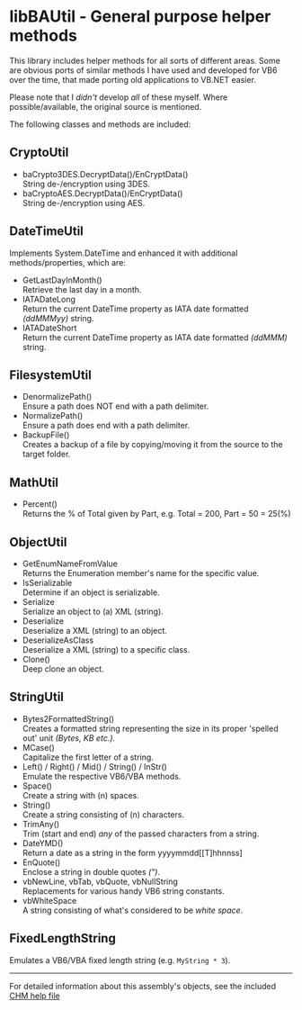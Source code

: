 # libBAUtil - General purpose helper methods

This library includes helper methods for all sorts of different areas. Some are obvious ports of similar methods I have used and developed for VB6 over the time, that made porting old applications to VB.NET easier.

Please note that I _didn't_ develop _all_ of these myself. Where possible/available, the original source is mentioned.

The following classes and methods are included:

## CryptoUtil

- baCrypto3DES.DecryptData()/EnCryptData()  
String de-/encryption using 3DES.
- baCryptoAES.DecryptData()/EnCryptData()  
String de-/encryption using AES.

## DateTimeUtil

Implements System.DateTime and enhanced it with additional methods/properties, which are:

- GetLastDayInMonth()  
Retrieve the last day in a month.
- IATADateLong  
Return the current DateTime property as IATA date formatted _(ddMMMyy)_ string.
- IATADateShort  
Return the current DateTime property as IATA date formatted _(ddMMM)_ string.

## FilesystemUtil

- DenormalizePath()  
Ensure a path does NOT end with a path delimiter.
- NormalizePath()  
Ensure a path does end with a path delimiter.
- BackupFile()  
Creates a backup of a file by copying/moving it from the source to the target folder.

## MathUtil

- Percent()  
Returns the % of Total given by Part, e.g. Total = 200, Part = 50 = 25(%)

## ObjectUtil

- GetEnumNameFromValue  
Returns the Enumeration member's name for the specific value.
- IsSerializable  
Determine if an object is serializable.
- Serialize  
Serialize an object to (a) XML (string).
- Deserialize  
Deserialize a XML (string) to an object.
- DeserializeAsClass  
Deserialize a XML (string) to a specific class.
- Clone()  
Deep clone an object.

## StringUtil

- Bytes2FormattedString()  
Creates a formatted string representing the size in its proper 'spelled out' unit _(Bytes, KB etc.)._
- MCase()  
Capitalize the first letter of a string.
- Left() / Right() / Mid() / String() / InStr()  
Emulate the respective VB6/VBA methods.
- Space()  
Create a string with (n) spaces.
- String()  
Create a string consisting of (n) characters.
- TrimAny()  
Trim (start and end) _any_ of the passed characters from a string.
- DateYMD()  
Return a date as a string in the form yyyymmdd[[T]hhnnss]
- EnQuote()  
Enclose a string in double quotes _(")_.
- vbNewLine, vbTab, vbQuote, vbNullString  
Replacements for various handy VB6 string constants.
- vbWhiteSpace  
A string consisting of what's considered to be _white space_.

## FixedLengthString

Emulates a VB6/VBA fixed length string (e.g. ```MyString * 3```).

---

For detailed information about this assembly's objects, see the included [CHM help file](./SandCastleHelp/Help/baUtil.chm)
